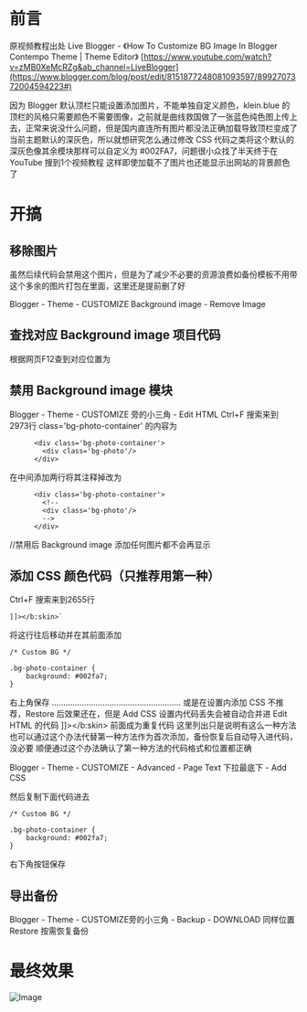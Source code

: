 <!-- ##{"timestamp":1715460960}## -->

# 前言

原视频教程出处
Live Blogger - 《How To Customize BG Image In Blogger Contempo Theme | Theme Editor》
[https://www.youtube.com/watch?v=zMB0XeMcRZg&ab_channel=LiveBlogger](https://www.blogger.com/blog/post/edit/8151877248081093597/8992707372004594223#)

因为 Blogger 默认顶栏只能设置添加图片，不能单独自定义颜色，klein.blue 的顶栏的风格只需要颜色不需要图像，之前就是曲线救国做了一张蓝色纯色图上传上去，正常来说没什么问题，但是国内直连所有图片都没法正确加载导致顶栏变成了当前主题默认的深灰色，所以就想研究怎么通过修改 CSS 代码之类将这个默认的深灰色像其余模块那样可以自定义为 #002FA7，问题很小众找了半天终于在 YouTube 搜到1个视频教程
这样即使加载不了图片也还能显示出网站的背景颜色了

# 开搞
## 移除图片

虽然后续代码会禁用这个图片，但是为了减少不必要的资源浪费如备份模板不用带这个多余的图片打包在里面，这里还是提前删了好

Blogger - Theme - CUSTOMIZE
Background image - Remove Image

## 查找对应 Background image 项目代码

根据网页F12查到对应位置为
<div class="bg-photo-container">

## 禁用 Background image 模块

Blogger - Theme - CUSTOMIZE 旁的小三角 - Edit HTML
Ctrl+F 搜索来到2973行
class='bg-photo-container'
的内容为
```
      <div class='bg-photo-container'>
        <div class='bg-photo'/>
      </div>
```
在中间添加两行将其注释掉改为
```
      <div class='bg-photo-container'>
        <!--
        <div class='bg-photo'/>
        -->
      </div>
```

//禁用后 Background image 添加任何图片都不会再显示

## 添加 CSS 颜色代码（只推荐用第一种）

Ctrl+F 搜索来到2655行
```
]]></b:skin>`
```

将这行往后移动并在其前面添加
```
/* Custom BG */

.bg-photo-container {
    background: #002fa7;
}
```

右上角保存
........................................................
或是在设置内添加 CSS
不推荐，Restore 后效果还在，但是 Add CSS 设置内代码丢失会被自动合并进 Edit HTML 的代码 ]]></b:skin> 前面成为重复代码
这里列出只是说明有这么一种方法
也可以通过这个办法代替第一种方法作为首次添加，备份恢复后自动导入进代码，没必要
顺便通过这个办法确认了第一种方法的代码格式和位置都正确

Blogger - Theme - CUSTOMIZE - Advanced - Page Text 下拉最底下 - Add CSS

然后复制下面代码进去
```
/* Custom BG */

.bg-photo-container {
    background: #002fa7;
}
```

右下角按钮保存

## 导出备份

Blogger - Theme - CUSTOMIZE旁的小三角 - Backup - DOWNLOAD
同样位置 Restore 按需恢复备份

# 最终效果
![Image](https://github.com/user-attachments/assets/3f8ac211-a663-40cf-9533-f69969d2e4be)
